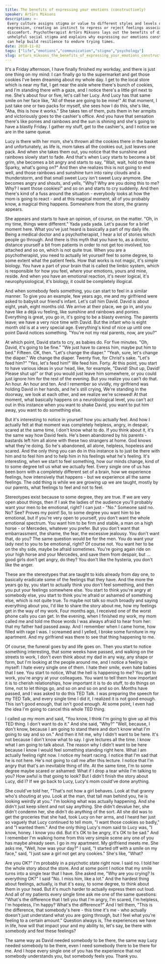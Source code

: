 ```yaml
---
title: The benefits of expressing your emotions (constructively)
speaker: Artūrs Miksons
description: >-
 Every culture assigns stigma or value to different styles and levels of emotional
 expression, creating an instinct to repress or reject feelings associated with
 discomfort. Psychotherapist Artūrs Miksons lays out the benefits of discarding
 unhelpful social stigma and explains why expressing our emotions constructively
 can help build resilience to endure trying times.
date: 2018-11-02
tags: ["life","emotions","communication","stigma","psychology"]
slug: arturs_miksons_the_benefits_of_expressing_your_emotions_constructively
---
```


It's a Friday afternoon, I have finally finished my workday, and there is just one thing
on my mind: I can finally go to the supermarket and get those cookies I've been dreaming
about my whole day. I get to the local store which is near my flat, I get near the aisle
where there's bunch of cookies, and I'm standing there with a gaze, and I notice there's a
little girl next to me. She's about four or five, let's call her Lucy. And Lucy has that
same smile on her face like, "All of these are going to be mine!" At that moment, I just
take one or two packs for myself, she sees how I do this, she's like, "Aha, this is how it
works." She takes ten of them, puts them in her armpits and victoriously goes to the
cashier's office. And you have that sensation there's like ponies and rainbows and the sun
is shining and she's going to have a blastly Friday. I gather my stuff, get to the
cashier's, and I notice we are in the same queue.

Lucy is there with her mom, she's thrown all the cookies there in the basket and
unfortunately, as life is, mom takes all the cookies out, just leaves one pack. And when
she takes them out, you notice that the sunshine and rainbows slowly start to fade. And
that's when Lucy starts to become a bit grim, she becomes a bit angry and starts to say,
"Wait, wait, hold on there Sparky, what's going on?" And then she realizes this is not
going to end well, and those rainbows and sunshine turn into rainy clouds and a
thunderstorm, and that small sweet Lucy isn't sweet Lucy anymore. She becomes angry and
shouts, and yells, "Why? Why are you doing this to me? Why? I want those cookies!" and so
on and starts to cry suddenly. And then there's kind of a fuss around the situation -
everybody looks at how the mom is going to react - and at this magical moment, all of you
probably know, a magical thing happens. Somewhere from the store, the granny
appears.

She appears and starts to have an opinion, of course, on the matter. "Oh, in my time,
things were different." Yada yada yada. Let's pause for a brief moment here. What you've
just heard is basically a part of my daily life. Being a medical doctor and a
psychotherapist, I hear a lot of stories which people go through. And there is this myth
that you have to, as a doctor, distance yourself a bit from patients in order to not get
too involved, too attached and so on, which is not quite true. When you are a
psychotherapist, you need to actually let yourself feel to some degree, to some extent
what the patient feels. How that works is not magic, it's simple biology. You have a part
of your brain that is called the limbic system, which is responsible for how you feel,
where your emotions, yours and mine, reside. And when you have an emotional reaction, it's
never logical, it's neurophysiological, it's biology, it could be completely
illogical.

And when somebody feels something, you can start to feel in a similar manner. To give you
an example, few years ago, me and my girlfriend were asked to babysit our friend's infant.
Let's call him David. David is about eight, yeah, eight months old. We arrive at their
place, we go in, and you have like a déjà vu feeling, like sunshine and rainbows and
ponies. Everything is great, you go in, it's going to be a blasty evening. The parents
leave; we have a very nice time with David. But the infant who is eight month old is at a
very special age. Everything's kind of nice up until one point David notices something.
"You're not my real parents, now, are you?" 

At which point, David starts to cry, as babies do. For five minutes. "Oh, David, it's
going to be fine." "We just have to caress him, maybe put him to bed." Fifteen. OK, then.
"Let's change the diaper." "Yeah, sure, let's change the diaper." We change the diaper.
Twenty five, for Christ's sake. "Let's feed him?" "Yes, let's feed him!" We feed him.
Forty. At this point, you start to have various ideas in your head, like, for example,
"David! Shut up, David! Please shut up!" or that you would just leave him somewhere, or
you could just ignore him for the rest of the evening. But you realize you can't do that.
An hour. An hour and ten. And I remember so vividly, my girlfriend was holding David in
her hands, and he's still crying, We're standing in the doorway, we look at each other,
and we realize we're screwed! At that moment, what basically happens on a neurobiological
level, you can't act out in this instance when you want to shake David, you want to put
him away, you want to do something else.

But it's interesting to notice in yourself how you actually feel. And how I actually felt
at that moment was completely helpless, angry, in despair, scared at the same time, I
don't know what to do. If you think about it, it's the same way how David feels. He's been
abandoned by his parents - bastards left him all alone with these two strangers at home.
God knows what they're doing. So he's abandoned, all alone, helpless, hopeless and scared.
And the only thing you can do in this instance is to just be there with him and to feel
him and to help him in his feelings what he's feeling. It's interesting, when we start to
feel something, how our minds change, kind of to some degree tell us what we actually
feel. Every single one of us has been born with a completely different set of a brain, how
we experience feelings, how intensively that happens - but we experience all the same
feelings. The odd thing is while we are growing up we are taught, mostly by our parents, 
what feelings to feel and not to feel.

Stereotypes exist because to some degree, they are true. If we are very open about things,
then if I ask the ladies of the audience you'll probably want your men to be emotional,
right? I can just - "No." Someone said no. No? See? Proves my point! So, to some degree
you want him to be emotional, but if you're very open to yourself, you don't want the
whole emotional spectrum. You want him to be firm and stable, a man on a high horse - or
Mercedes, whatever you prefer. But you don't want that embarrassment, the shame, the fear,
the excessive jealousy. You don't want that, do you? The same question would be for the
men. You do want your lady next to you to be emotional, right? Of course not. You want
her to be on the shy side, maybe be afraid sometimes. You're going again ride on your high
horse and your Mercedes, and save them from despair, but ... good girls don't get angry,
do they? You don't like the hysteria, you don't like the anger.

These are the stereotypes that are taught to kids already from day one, to basically
eradicate some of the feelings that they have. And the more the years go by, you start to
actually think you don't feel something, and then you put your feelings somewhere else.
You start to think you're angry at somebody else, you start to think you're afraid or
ashamed of something else, which is not quite true. To maybe not talk so much broadly and
saying everything about you, I'd like to share the story about me, how my feelings get in
the way of my work. Four months ago, I received one of the worst phone calls you can get.
In the evening, when I finished my work, my mom called me and told me those words I was
always afraid to hear from her: that my father had passed away. And I remember when I came
home, how filled with rage I was. I screamed and I yelled, I broke some furniture in my
apartment. And my girlfriend was there to see that thing happening to me.

Of course, the funeral goes by and life goes on. Then you start to notice something
interesting, that some weeks have passed, and walking on the streets to work, I don't even
think about my dad in any way, any shape or form, but I'm looking at the people around me,
and I notice a feeling in myself: I hate every single one of them. I hate their smile,
even hate babies that I see. You start to notice, What the hell is happening to me? You
get to work, you're angry at your colleagues. You want to tell them how important it is to
cherish relationships, how important it is to do stuff, to do things on time, not to let
things go, and so on and so on and so on. Months have passed, and I was asked to do this
TED Talk. I was preparing the speech for my TED Talk, and every single time I did it, I
realized it is not good enough. This isn't good enough, that isn't good enough. At some
point, I even had the idea I'm going to cancel this whole TED thing.

I called up my mom and said, "You know, I think I'm going to give up all this TED thing. I
don't want to do it." And she said, "Why?" "Well, because, I don't know, because I am
going to stand there and don't know what I'm going to say and so on." And then it hit me,
why I didn't want to be here. It's not because I don't know what to say. I give lectures
all the time. I know what I am going to talk about. The reason why I didn't want to be
here because I know I would feel something standing right here. What I am actually feeling
right now. I notice my heart racing. I notice that I'm sad that he is not here. He's not
going to call me after this lecture. I notice that I'm angry that that's an inevitable
thing of life. At the same time, I'm to some degree maybe scared or ashamed: What if I
drop a tear while I'm talking to you? How awful is that going to look? But I didn't finish
 the story about Lucy, did I? If we go back to Lucy, Lucy's mom could've done
anything.

She could've told her, "That's not how a girl behaves. Look at that granny who's shouting
at you. Look at the man, that tall man behind you, he is looking weirdly at you." I'm
looking what was actually happening. And she didn't just keep silent and not say
anything. She didn't devalue her, she didn't condemn her, she didn't do anything of the
sort. All she did was to get the groceries that she had, took Lucy on her arms, and I
heard her just so vaguely that Lucy continued to tell mom, "I want those cookies so
badly," and "I wanted them." And the only thing Lucy's mom said to Lucy was, "I know,
honey. I know you did. But it's OK to be angry, it's OK to be sad." And I remember I'm
walking home from this very simple scene any one of you has maybe already seen. I go in my
apartment. My girlfriend meets me. She asks me, "Well, how was your day?" I said, "I
started off with a smile on my face," said, "I just saw a girl not get any cookies." She's
like, "What?

Are you OK?" I'm probably in a psychotic state right now. I said no. I told her the whole
story about the store. And at some point I notice that my smile turns into a single tear
that I have. She asked me, "Why are you crying? Is everything OK?" I said "No. I miss him,
like a lot." And the hardest thing about feelings, actually, is that it's easy, to some
degree, to think about them in your head. But it's much harder to actually express them
out loud. And all of my patients every single time ask me one of the same questions:
"What's the difference that I tell you that I'm angry, I'm scared, I'm helpless, I'm
hopeless, I'm happy? What's the difference?" And I tell them, "This is the difference,
that somebody's here - this time it's me - who actually doesn't just understand what you
are going through, but I feel what you're feeling to a certain amount." Question always
is, The experiences we have in life, how will that impact your and my ability to, let's
say, be there with somebody and feel these feelings?

The same way as David needed somebody to be there, the same way Lucy needed somebody to be
there, even I need somebody there to be there for me. And I hope every single one of you 
has the experience that not somebody understands you, but somebody feels you. Thank you.

<!--
ad_duration=0
event="TEDxRiga"
external_start_time=0
intro_duration=0
is_subtitle_required="False"
is_talk_featured="False"
language="en"
language_swap="False"
native_language="en"
number_of_related_talks=6
number_of_speakers=1
number_of_subtitled_videos=0
number_of_tags=5
number_of_talk_download_languages=3
number_of_talk_more_resources=0
number_of_talk_recommendations=0
number_of_talks_take_actions=0
post_ad_duration=0
published_timestamp="2020-04-23 20:39:41"
recording_date="2018-11-02"
speaker_description="Psychotherapist, psychosomatic psychiatrist"
speaker_is_published=0
speaker_name="Artūrs Miksons"
talk_name="The benefits of expressing your emotions (constructively)"
talks_tags=["life","emotions","communication","stigma","psychology"]
url_photo_talk="https://s3.amazonaws.com/talkstar-photos/uploads/e07c26d4-8a68-4a13-b267-763344f72f2f/Arturs+Miksons.jpeg"
url_webpage="https://www.ted.com/talks/arturs_miksons_the_benefits_of_expressing_your_emotions_constructively"
video_type_name="TEDx Talk"
-->